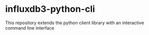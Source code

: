 # influxdb3-python-cli
This repository extends the python client library with an interactive command line interface
